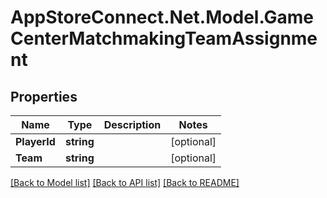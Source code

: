 # AppStoreConnect.Net.Model.GameCenterMatchmakingTeamAssignment

## Properties

Name | Type | Description | Notes
------------ | ------------- | ------------- | -------------
**PlayerId** | **string** |  | [optional] 
**Team** | **string** |  | [optional] 

[[Back to Model list]](../README.md#documentation-for-models) [[Back to API list]](../README.md#documentation-for-api-endpoints) [[Back to README]](../README.md)

